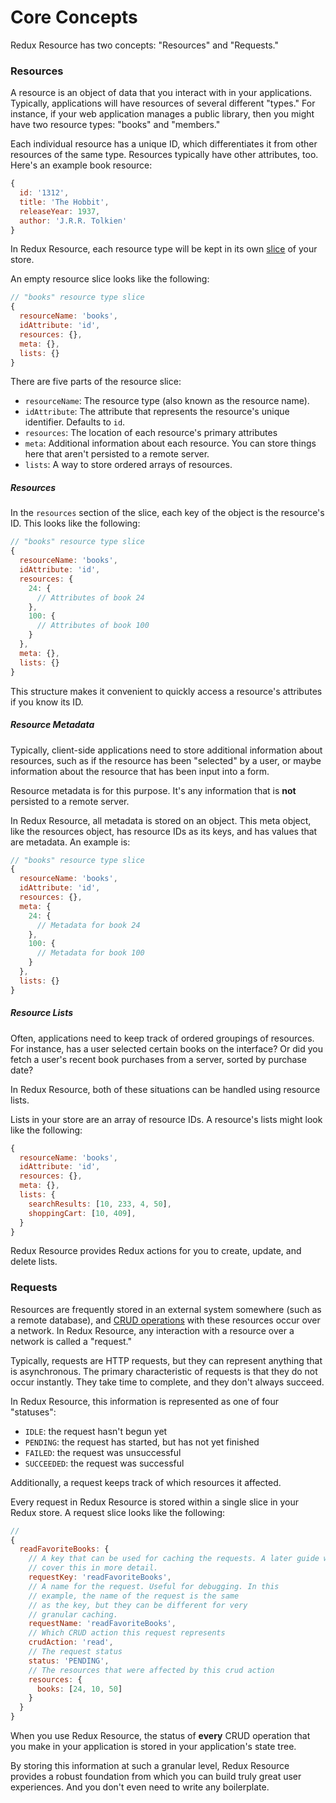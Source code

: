 # Core Concepts

Redux Resource has two concepts: "Resources" and "Requests."

### Resources

A resource is an object of data that you interact with in your applications.
Typically, applications will have resources of several different "types." For
instance, if your web application manages a public library, then you might have
two resource types: "books" and "members."

Each individual resource has a unique ID, which differentiates it from other resources of the
same type. Resources typically have other attributes, too. Here's an example book resource:

```js
{
  id: '1312',
  title: 'The Hobbit',
  releaseYear: 1937,
  author: 'J.R.R. Tolkien'
}
```

In Redux Resource, each resource type will be kept in its own
[slice](http://redux.js.org/docs/recipes/reducers/UsingCombineReducers.html) of
your store.

An empty resource slice looks like the following:

```js
// "books" resource type slice
{
  resourceName: 'books',
  idAttribute: 'id',
  resources: {},
  meta: {},
  lists: {}
}
```

There are five parts of the resource slice:

- `resourceName`: The resource type (also known as the resource name).
- `idAttribute`: The attribute that represents the resource's unique identifier. Defaults to `id`.
- `resources`: The location of each resource's primary attributes
- `meta`: Additional information about each resource. You can store things\
  here that aren't persisted to a remote server.
- `lists`: A way to store ordered arrays of resources.

##### Resources

In the `resources` section of the slice, each key of the object is the resource's ID. This
looks like the following:

```js
// "books" resource type slice
{
  resourceName: 'books',
  idAttribute: 'id',
  resources: {
    24: {
      // Attributes of book 24
    },
    100: {
      // Attributes of book 100
    }
  },
  meta: {},
  lists: {}
}
```

This structure makes it convenient to quickly access a resource's attributes if you
know its ID.

##### Resource Metadata

Typically, client-side applications need to store additional information about
resources, such as if the resource has been "selected" by a user, or maybe
information about the resource that has been input into a form.

Resource metadata is for this purpose. It's any information that is **not**
persisted to a remote server.

In Redux Resource, all metadata is stored on an object. This meta object,
like the resources object, has resource IDs as its keys, and has values that are
metadata. An example is:

```js
// "books" resource type slice
{
  resourceName: 'books',
  idAttribute: 'id',
  resources: {},
  meta: {
    24: {
      // Metadata for book 24
    },
    100: {
      // Metadata for book 100
    }
  },
  lists: {}
}
```

##### Resource Lists

Often, applications need to keep track of ordered groupings of resources. For instance,
has a user selected certain books on the interface? Or did you fetch a user's recent book
purchases from a server, sorted by purchase date?

In Redux Resource, both of these situations can be handled using resource lists.

Lists in your store are an array of resource IDs. A resource's lists might look
like the following:

```js
{
  resourceName: 'books',
  idAttribute: 'id',
  resources: {},
  meta: {},
  lists: {
    searchResults: [10, 233, 4, 50],
    shoppingCart: [10, 409],
  }
}
```

Redux Resource provides Redux actions for you to create, update, and delete lists.

### Requests

Resources are frequently stored in an external system somewhere (such as a remote
database), and [CRUD operations]((https://en.wikipedia.org/wiki/Create,_read,_update_and_delete))
with these resources occur over a network. In Redux Resource, any interaction
with a resource over a network is called a "request." 

Typically, requests are HTTP requests, but they can represent anything that is
asynchronous. The primary characteristic of requests is that they do not occur instantly.
They take time to complete, and they don't always succeed.

In Redux Resource, this information is represented as one of four "statuses":

- `IDLE`: the request hasn't begun yet
- `PENDING`: the request has started, but has not yet finished
- `FAILED`: the request was unsuccessful
- `SUCCEEDED`: the request was successful

Additionally, a request keeps track of which resources it affected.

Every request in Redux Resource is stored within a single slice in your Redux store. A request
slice looks like the following:

```js
//
{
  readFavoriteBooks: {
    // A key that can be used for caching the requests. A later guide will
    // cover this in more detail.
    requestKey: 'readFavoriteBooks',
    // A name for the request. Useful for debugging. In this
    // example, the name of the request is the same
    // as the key, but they can be different for very
    // granular caching.
    requestName: 'readFavoriteBooks',
    // Which CRUD action this request represents
    crudAction: 'read',
    // The request status
    status: 'PENDING',
    // The resources that were affected by this crud action
    resources: {
      books: [24, 10, 50]
    }
  }
}
```

When you use Redux Resource, the status of **every** CRUD operation that you
make in your application is stored in your application's state tree.

By storing this information at such a granular level, Redux Resource provides
a robust foundation from which you can build truly great user experiences. And
you don't even need to write any boilerplate.
